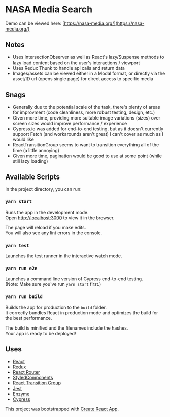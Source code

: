 # NASA Media Search

Demo can be viewed here: [https://nasa-media.org/](https://nasa-media.org/)

## Notes

- Uses IntersectionObserver as well as React's lazy/Suspense methods to lazy load content based on the user's interactions / viewport
- Uses Redux Thunk to handle api calls and return data
- Images/assets can be viewed either in a Modal format, or directly via the asset/ID url (opens single page) for direct access to specific media

## Snags

- Generally due to the potential scale of the task, there's plenty of areas for improvment (code cleanliness, more robust testing, design, etc.)
- Given more time, providing more suitable image variations (sizes) over screen sizes would improve performance / experience
- Cypress.io was added for end-to-end testing, but as it doesn't currently support Fetch (and workarounds aren't great) I can't cover as much as I would like
- ReactTransitionGroup seems to want to transition everything all of the time (a little annoying)
- Given more time, pagination would be good to use at some point (while still lazy loading)

## Available Scripts

In the project directory, you can run:

### `yarn start`

Runs the app in the development mode.<br>
Open [http://localhost:3000](https://localhost:3000) to view it in the browser.

The page will reload if you make edits.<br>
You will also see any lint errors in the console.

### `yarn test`

Launches the test runner in the interactive watch mode.<br>

### `yarn run e2e`

Launches a command line version of Cypress end-to-end testing.<br>
(Note: Make sure you've run `yarn start` first.)<br>

### `yarn run build`

Builds the app for production to the `build` folder.<br>
It correctly bundles React in production mode and optimizes the build for the best performance.

The build is minified and the filenames include the hashes.<br>
Your app is ready to be deployed!

## Uses

- [React](https://reactjs.org/)
- [Redux](https://redux.js.org/)
- [React Router](https://reacttraining.com/react-router/web/guides/quick-start)
- [StyledComponents](https://www.styled-components.com/)
- [React Transition Group](https://reactcommunity.org/react-transition-group/)
- [Jest](https://jestjs.io/en/)
- [Enzyme](https://airbnb.io/enzyme/)
- [Cypress](https://www.cypress.io/)

This project was bootstrapped with [Create React App](https://github.com/facebook/create-react-app).
